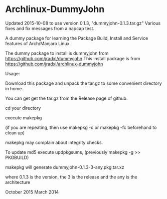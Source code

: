 Archlinux-DummyJohn
===================

Updated 2015-10-08 to use version 0.1.3, "dummyjohn-0.1.3.tar.gz"
Various fixes and fix messages from a napcap test.


A dummy package for learning the Package Build, Install and Service features of Arch/Manjaro Linux.

The dummy package to install is dummyjohn from https://github.com/jradxl/dummyjohn
This install package is from https://github.com/jradxl/archlinux-dummyjohn

Usage:

Download this package and unpack the tar.gz to some convenient directory in home. 

You can get get the tar.gz from the Release page of github.

cd your directory

execute makepkg

(if you are repeating, then use makepkg -c or makepkg -fc beforehand to clean up)

makepkg may complain about integrity checks.

To update md5 execute updpkgsums, (previously makepkg -g >> PKGBUILD)

makepkg will generate dummyjohn-0.1.3-3-any.pkg.tar.xz

where 0.1.3 is the version, the 3 is the release and the any is the architecture


October 2015
March 2014

